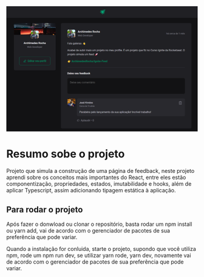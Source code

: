 <img src="./public/thumbnail.png">

# Resumo sobe o projeto

Projeto que simula a construção de uma página de feedback, neste projeto aprendi sobre os conceitos mais importantes do React, entre eles estão componentização, propriedades, estados, imutabilidade e hooks, além de aplicar Typescript, assim adicionando tipagem estática à aplicação.

## Para rodar o projeto

Após fazer o donwload ou clonar o repositório, basta rodar um npm install ou yarn add, vai de acordo com o gerenciador de pacotes de sua preferência que pode variar.

Quando a instalação for conluida, starte o projeto, supondo que você utiliza npm, rode um npm run dev, se utilizar yarn rode, yarn dev, novamente  vai de acordo com o gerenciador de pacotes de sua preferência que pode variar.